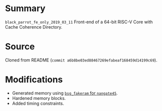 # Summary

`black_parrot_fe_only_2019_03_11` Front-end of a 64-bit RISC-V Core with Cache Coherence Directory.

# Source

Cloned from README (`commit a6b8be03ed88467269efabeaf168459d14199c69`).

# Modifications

- Generated memory using [`bsg_fakeram` for `nangate45`](https://github.com/bespoke-silicon-group/bsg_fakeram).
- Hardened memory blocks.
- Added timing constraints.
